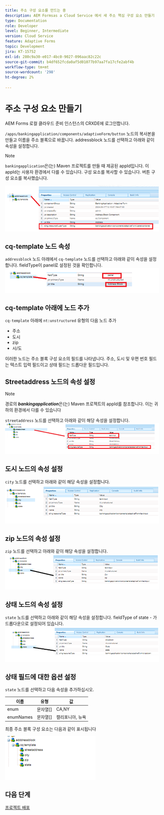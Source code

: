 ```yaml
---
title: 주소 구성 요소를 만드는 중
description: AEM Formsas a Cloud Service 에서 새 주소 핵심 구성 요소 만들기
type: Documentation
role: Developer
level: Beginner, Intermediate
version: Cloud Service
feature: Adaptive Forms
topic: Development
jira: KT-15752
exl-id: 280c9a30-e017-4bc0-9027-096aac82c22c
source-git-commit: b4df652fcda0af5d01077b97aa7fa17cfe2abf4b
workflow-type: tm+mt
source-wordcount: '298'
ht-degree: 2%

---
```


# 주소 구성 요소 만들기

AEM Forms 로컬 클라우드 준비 인스턴스의 CRXDE에 로그인합니다.

``/apps/bankingapplication/components/adaptiveForm/button`` 노드의 복사본을 만들고 이름을 주소 블록으로 바꿉니다. addressblock 노드를 선택하고 아래와 같이 속성을 설정합니다.

>[!NOTE]
>
> ``bankingapplication``은(는) Maven 프로젝트를 만들 때 제공된 appId입니다. 이 appId는 사용자 환경에서 다를 수 있습니다. 구성 요소를 복사할 수 있습니다. 버튼 구성 요소를 복사했습니다.


![address-bloc](assets/address-properties.png)

## cq-template 노드 속성

``addressblock`` 노드 아래에서 ``cq-template`` 노드를 선택하고 아래와 같이 속성을 설정합니다. fieldType이 panel로 설정된 것을 확인합니다.
![cq-template](assets/cq-template.png)

## cq-template 아래에 노드 추가

``cq-template`` 아래에 ``nt:unstructured`` 유형의 다음 노드 추가

* 주소
* 도시
* zip
* 시/도

이러한 노드는 주소 블록 구성 요소의 필드를 나타냅니다. 주소, 도시 및 우편 번호 필드는 텍스트 입력 필드이고 상태 필드는 드롭다운 필드입니다.

## Streetaddress 노드의 속성 설정

>[!NOTE]
>
> 경로의 **_bankingapplication_**&#x200B;은(는) Maven 프로젝트의 appId를 참조합니다. 이는 귀하의 환경에서 다를 수 있습니다

``streetaddress`` 노드를 선택하고 아래와 같이 해당 속성을 설정합니다.
![주소](assets/streetaddress.png)

## 도시 노드의 속성 설정

``city`` 노드를 선택하고 아래와 같이 해당 속성을 설정합니다.
![도시](assets/city.png)

## zip 노드의 속성 설정

``zip`` 노드를 선택하고 아래와 같이 해당 속성을 설정합니다.
![zip](assets/zip.png)

## 상태 노드의 속성 설정

``state`` 노드를 선택하고 아래와 같이 해당 속성을 설정합니다. fieldType of state - 가 드롭다운으로 설정되어 있습니다.
![상태](assets/state.png)

## 상태 필드에 대한 옵션 설정

``state`` 노드를 선택하고 다음 속성을 추가하십시오.

| 이름 | 유형 | 값 |
|----------|----------|---------------------|
| enum | 문자열[] | CA,NY |
| enumNames | 문자열[] | 캘리포니아, 뉴욕 |


최종 주소 블록 구성 요소는 다음과 같이 표시됩니다

![최종 주소](assets/crx-address-block.png)

## 다음 단계

[프로젝트 배포](./deploy-your-project.md)
